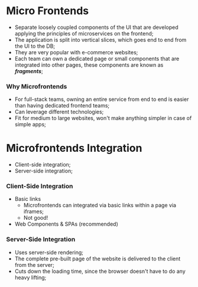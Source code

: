 # Micro Frontends
- Separate loosely coupled components of the UI that are developed applying the principles of microservices on the frontend;
- The application is split into vertical slices, which goes end to end from the UI to the DB;
- They are very popular with e-commerce websites;
- Each team can own a dedicated page or small components that are integrated into other pages, these components are known as **_fragments_**;
### Why Microfrontends
- For full-stack teams, owning an entire service from end to end is easier than having dedicated frontend teams;
- Can leverage different technologies;
- Fit for medium to large websites, won't make anything simpler in case of simple apps;

# Microfrontends Integration
- Client-side integration;
- Server-side integration;

### Client-Side Integration
- Basic links
  - Microfrontends can integrated via basic links within a page via iframes;
  - Not good!
- Web Components & SPAs (recommended)

### Server-Side Integration
- Uses server-side rendering;
- The complete pre-built page of the website is delivered to the client from the server;
- Cuts down the loading time, since the browser doesn't have to do any heavy lifting;